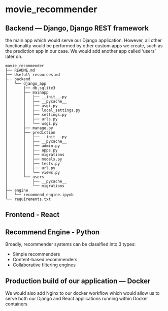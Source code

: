 # movie_recommender

## Backend — Django, Django REST framework

the main app which would serve our Django application. However, all other functionality would be performed by other custom apps we create, such as the prediction app in our case. We would add another app called ‘users’ later on.

```
movie_recommender
├── README.md
├── Useful\ resources.md
├── backend
│   └── django_app
│       ├── db.sqlite3
│       ├── mainapp
│       │   ├── __init__.py
│       │   ├── __pycache__
│       │   ├── asgi.py
│       │   ├── local_settings.py
│       │   ├── settings.py
│       │   ├── urls.py
│       │   └── wsgi.py
│       ├── manage.py
│       ├── prediction
│       │   ├── __init__.py
│       │   ├── __pycache__
│       │   ├── admin.py
│       │   ├── apps.py
│       │   ├── migrations
│       │   ├── models.py
│       │   ├── tests.py
│       │   ├── url.py
│       │   └── views.py
│       └── users
│           ├── __pycache__
│           └── migrations
├── engine
│   └── recommend_engine.ipynb
└── requirements.txt
```

## Frontend - React

## Recommend Engine - Python

Broadly, recommender systems can be classified into 3 types:

-   Simple recommenders
-   Content-based recommenders
-   Collaborative filtering engines

## Production build of our application — Docker

We would also add Nginx to our docker workflow which would allow us to serve both our Django and React applications running within Docker containers
